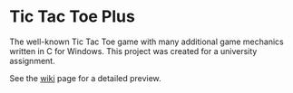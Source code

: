 # Tic Tac Toe Plus

The well-known Tic Tac Toe game with many additional game mechanics written in C for Windows. This project was created for a university assignment.

See the [wiki](https://github.com/alphaanar/console-tic-tac-toe-plus/wiki) page for a detailed preview.
